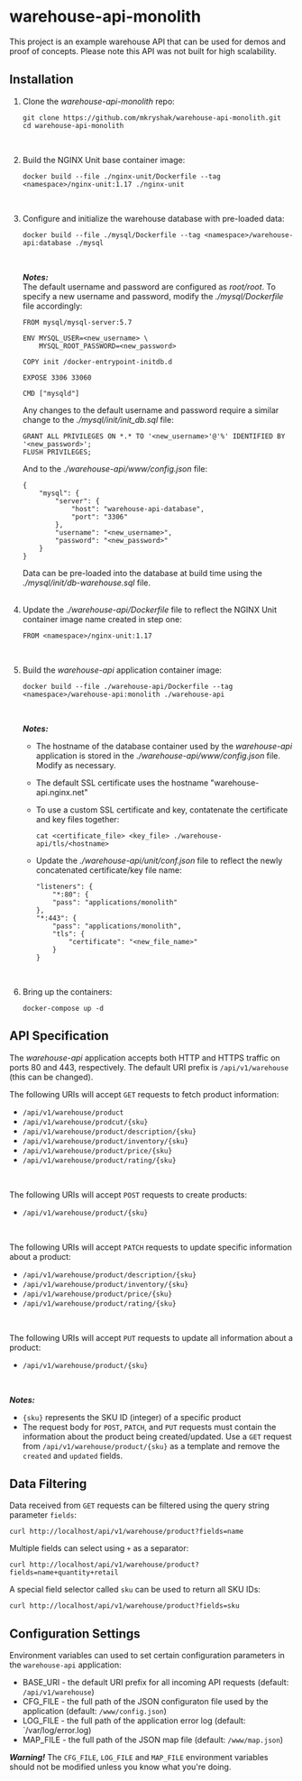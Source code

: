 # warehouse-api-monolith
This project is an example warehouse API that can be used for demos and proof of concepts. Please note this API was not built for high scalability.

## Installation ##
1. Clone the *warehouse-api-monolith* repo:
   
   ```
   git clone https://github.com/mkryshak/warehouse-api-monolith.git
   cd warehouse-api-monolith
   ```
   <br>
2. Build the NGINX Unit base container image:
   
   ```
   docker build --file ./nginx-unit/Dockerfile --tag <namespace>/nginx-unit:1.17 ./nginx-unit
   ```
   <br>
3. Configure and initialize the warehouse database with pre-loaded data:
   
   ```
   docker build --file ./mysql/Dockerfile --tag <namespace>/warehouse-api:database ./mysql
   ```
   <br>
   
   ***Notes:***   
   The default username and password are configured as *root/root*. To specify a new username and password, modify the *./mysql/Dockerfile* file accordingly:
   
   ```
   FROM mysql/mysql-server:5.7
   
   ENV MYSQL_USER=<new_username> \
       MYSQL_ROOT_PASSWORD=<new_password>
   
   COPY init /docker-entrypoint-initdb.d
   
   EXPOSE 3306 33060
   
   CMD ["mysqld"]
   ```
   
   Any changes to the default username and password require a similar change to the *./mysql/init/init_db.sql* file:
   
   ```
   GRANT ALL PRIVILEGES ON *.* TO '<new_username>'@'%' IDENTIFIED BY '<new_password>';
   FLUSH PRIVILEGES;
   ```
   
   And to the *./warehouse-api/www/config.json* file:
   
   ```
   {
       "mysql": {
           "server": {
               "host": "warehouse-api-database",
               "port": "3306"
           },
           "username": "<new_username>",
           "password": "<new_password>"
       }
   }
   ```
   
   Data can be pre-loaded into the database at build time using the *./mysql/init/db-warehouse.sql* file.   
   <br>
4. Update the *./warehouse-api/Dockerfile* file to reflect the NGINX Unit container image name created in step one:
   
   ```
   FROM <namespace>/nginx-unit:1.17
   ```
   <br>
5. Build the *warehouse-api* application container image:
   
   ```
   docker build --file ./warehouse-api/Dockerfile --tag <namespace>/warehouse-api:monolith ./warehouse-api
   ```
   <br>
   
   ***Notes:***
   - The hostname of the database container used by the *warehouse-api* application is stored in the *./warehouse-api/www/config.json* file. Modify as necessary.
   - The default SSL certificate uses the hostname "warehouse-api.nginx.net"
   - To use a custom SSL certificate and key, contatenate the certificate and key files together:
     
     ```cat <certificate_file> <key_file> ./warehouse-api/tls/<hostname>```
       
   - Update the *./warehouse-api/unit/conf.json* file to reflect the newly concatenated certificate/key file name:
     
     ```
     "listeners": {
         "*:80": {
         "pass": "applications/monolith"
     },
     "*:443": {
         "pass": "applications/monolith",
         "tls": {
             "certificate": "<new_file_name>"
         }
     }
     ```
     <br>  
6. Bring up the containers:
   
   ```
   docker-compose up -d
   ```


## API Specification ##
The *warehouse-api* application accepts both HTTP and HTTPS traffic on ports 80 and 443, respectively.  The default URI prefix is `/api/v1/warehouse` (this can be changed).

The following URIs will accept `GET` requests to fetch product information:
- `/api/v1/warehouse/product`
- `/api/v1/warehouse/prodcut/{sku}`
- `/api/v1/warehouse/product/description/{sku}`
- `/api/v1/warehouse/product/inventory/{sku}`
- `/api/v1/warehouse/product/price/{sku}`
- `/api/v1/warehouse/product/rating/{sku}`
<br>

The following URIs will accept `POST` requests to create products:
- `/api/v1/warehouse/product/{sku}`
<br>

The following URIs will accept `PATCH` requests to update specific information about a product:
- `/api/v1/warehouse/product/description/{sku}`
- `/api/v1/warehouse/product/inventory/{sku}`
- `/api/v1/warehouse/product/price/{sku}`
- `/api/v1/warehouse/product/rating/{sku}`
<br>

The following URIs will accept `PUT` requests to update all information about a product:
- `/api/v1/warehouse/product/{sku}`
<br>

***Notes:***
- `{sku}` represents the SKU ID (integer) of a specific product
- The request body for `POST`, `PATCH`, and `PUT` requests must contain the information about the product being created/updated. Use a `GET` request from `/api/v1/warehouse/product/{sku}` as a template and remove the `created` and `updated` fields.


## Data Filtering ##
Data received from `GET` requests can be filtered using the query string parameter `fields`:

```curl http://localhost/api/v1/warehouse/product?fields=name```

Multiple fields can select using `+` as a separator:

```curl http://localhost/api/v1/warehouse/product?fields=name+quantity+retail```

A special field selector called `sku` can be used to return all SKU IDs:

```curl http://localhost/api/v1/warehouse/product?fields=sku```

## Configuration Settings ##
Environment variables can used to set certain configuration parameters in the `warehouse-api` application:
- BASE_URI - the default URI prefix for all incoming API requests (default: `/api/v1/warehouse`)
- CFG_FILE - the full path of the JSON configuraton file used by the application (default: `/www/config.json`)
- LOG_FILE - the full path of the application error log (default: `/var/log/error.log)
- MAP_FILE - the full path of the JSON map file (default: `/www/map.json`)

***Warning!***
The `CFG_FILE`, `LOG_FILE` and `MAP_FILE` environment variables should not be modified unless you know what you're doing.

